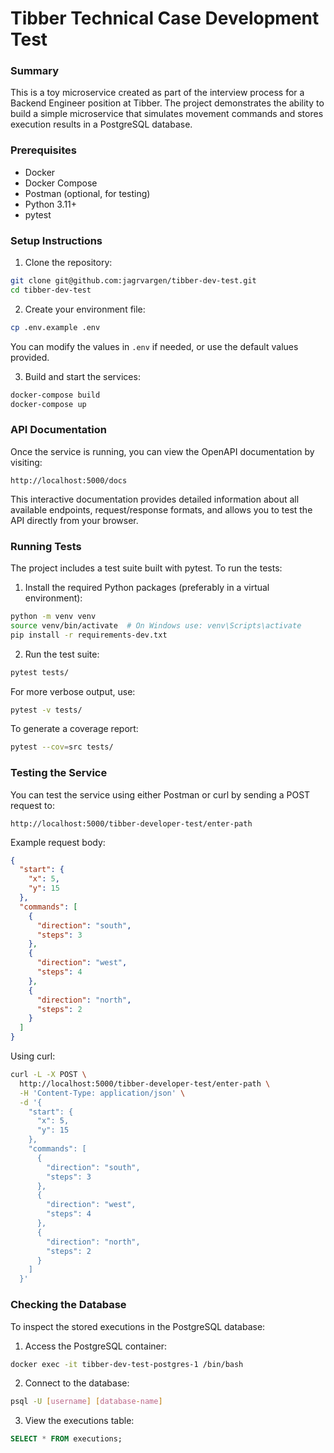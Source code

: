 # Tibber Technical Case Development Test

### Summary
This is a toy microservice created as part of the interview process for a Backend Engineer position at Tibber. The project demonstrates the ability to build a simple microservice that simulates movement commands and stores execution results in a PostgreSQL database.

### Prerequisites
- Docker
- Docker Compose
- Postman (optional, for testing)
- Python 3.11+
- pytest

### Setup Instructions

1. Clone the repository:
```bash
git clone git@github.com:jagrvargen/tibber-dev-test.git
cd tibber-dev-test
```

2. Create your environment file:
```bash
cp .env.example .env
```
You can modify the values in `.env` if needed, or use the default values provided.

3. Build and start the services:
```bash
docker-compose build
docker-compose up
```

### API Documentation

Once the service is running, you can view the OpenAPI documentation by visiting:
```
http://localhost:5000/docs
```
This interactive documentation provides detailed information about all available endpoints, request/response formats, and allows you to test the API directly from your browser.

### Running Tests

The project includes a test suite built with pytest. To run the tests:

1. Install the required Python packages (preferably in a virtual environment):
```bash
python -m venv venv
source venv/bin/activate  # On Windows use: venv\Scripts\activate
pip install -r requirements-dev.txt
```

2. Run the test suite:
```bash
pytest tests/
```

For more verbose output, use:
```bash
pytest -v tests/
```

To generate a coverage report:
```bash
pytest --cov=src tests/
```

### Testing the Service

You can test the service using either Postman or curl by sending a POST request to:
```
http://localhost:5000/tibber-developer-test/enter-path
```

Example request body:
```json
{
  "start": {
    "x": 5,
    "y": 15
  },
  "commands": [
    {
      "direction": "south",
      "steps": 3
    },
    {
      "direction": "west",
      "steps": 4
    },
    {
      "direction": "north",
      "steps": 2
    }
  ]
}
```

Using curl:
```bash
curl -L -X POST \
  http://localhost:5000/tibber-developer-test/enter-path \
  -H 'Content-Type: application/json' \
  -d '{
    "start": {
      "x": 5,
      "y": 15
    },
    "commands": [
      {
        "direction": "south",
        "steps": 3
      },
      {
        "direction": "west",
        "steps": 4
      },
      {
        "direction": "north",
        "steps": 2
      }
    ]
  }'
```

### Checking the Database

To inspect the stored executions in the PostgreSQL database:

1. Access the PostgreSQL container:
```bash
docker exec -it tibber-dev-test-postgres-1 /bin/bash
```

2. Connect to the database:
```bash
psql -U [username] [database-name]
```

3. View the executions table:
```sql
SELECT * FROM executions;
```
